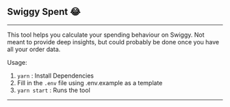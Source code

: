 ## Swiggy Spent 😂

---

This tool helps you calculate your spending behaviour on Swiggy. Not meant to provide deep insights, but could probably be done once you have all your order data.

Usage:

1. `yarn` : Install Dependencies
2. Fill in the `.env` file using .env.example as a template
3. `yarn start` : Runs the tool

---
